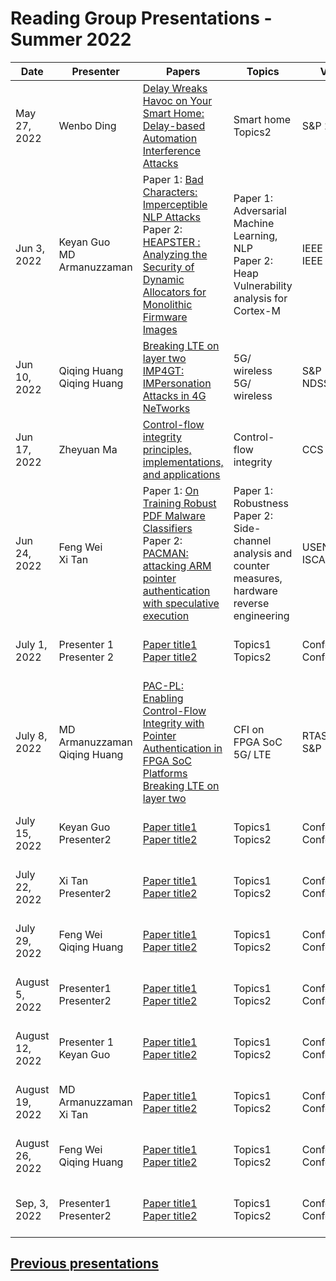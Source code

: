# Reading Group Presentations - Summer 2022
| Date         | Presenter | Papers                                                                                                                       | Topics                          | Venue              | Year            | Recording     | Slides     |
|--------------|-----------|------------------------------------------------------------------------------------------------------------------------------|---------------------------------|--------------------|-----------------|-----------|--------|
|May 27, 2022| Wenbo Ding | [Delay Wreaks Havoc on Your Smart Home: Delay-based Automation Interference Attacks](https://cse.sc.edu/~zeng1/papers/2022-Oakland-DAI.pdf)  | Smart home  <br> Topics2 | S&P 22 | 2022  | [Recording1](Link)  |[Slides1](Link)|
|Jun 3, 2022| Keyan Guo <br> MD Armanuzzaman | Paper 1: [Bad Characters: Imperceptible NLP Attacks](https://arxiv.org/pdf/2106.09898.pdf) <br> Paper 2: [HEAPSTER : Analyzing the Security of Dynamic Allocators for Monolithic Firmware Images](https://seclab.cs.ucsb.edu/files/publications/gritti_heapster_22.pdf) | Paper 1: Adversarial Machine Learning, NLP <br> Paper 2: Heap Vulnerability analysis for Cortex-M | IEEE S&P <br> IEEE S&P | 2022 <br> 2022 | [Recording1](https://buffalo.zoom.us/rec/share/Nqxz7TV3-n6yCPV-qodx1LAZTa-sdlBB6IIc-nHh6rpe6JGbptnUa9uGPOa0OEEc.b0Bcw1TbeBdDKpbt?startTime=1654279447000) <br> [Recording2](https://buffalo.zoom.us/rec/share/Nqxz7TV3-n6yCPV-qodx1LAZTa-sdlBB6IIc-nHh6rpe6JGbptnUa9uGPOa0OEEc.b0Bcw1TbeBdDKpbt?startTime=1654279447000) |[Slides1](https://docs.google.com/presentation/d/123n1cS_LSDJ7LRX9gL4MuStnA2dCujQ3Lg4oc8MIpZA/edit?usp=sharing) <br> [Slides2](https://docs.google.com/presentation/d/1LAAMlqgf8Y_cOnoJQgGyHenv8MilEXkvTsJW8LIta4E/edit?usp=sharing)|
|Jun 10, 2022| Qiqing Huang <br> Qiqing Huang | [Breaking LTE on layer two](https://ieeexplore.ieee.org/stamp/stamp.jsp?arnumber=8835335&tag=1) <br> [IMP4GT: IMPersonation Attacks in 4G NeTworks](https://kkohls.org/papers/imp4gt_ndss20.pdf) | 5G/ wireless <br> 5G/ wireless  | S&P <br> NDSS | 2019 <br> 2020| [Recording1](Link)  |[Slides1](Link) |
|Jun 17, 2022| Zheyuan Ma | [Control-flow integrity principles, implementations, and applications](https://dl.acm.org/doi/10.1145/1102120.1102165) | Control-flow integrity | CCS | 2005 | [Recording1](Link) |[Slides1](Link) |
|Jun 24, 2022| Feng Wei <br> Xi Tan | Paper 1: [On Training Robust PDF Malware Classifiers](https://www.cs.columbia.edu/~suman/docs/robustml.pdf) <br> Paper 2: [PACMAN: attacking ARM pointer authentication with speculative execution]([Link](https://pacmanattack.com/paper.pdf)) | Paper 1: Robustness <br> Paper 2: Side-channel analysis and counter measures, hardware reverse engineering| USENIX Sec <br> ISCA |2020 <br> 2022 | [Recording1](Link) <br> [Recording2](Link) |[Slides1](Link) <br> [Slides2](Link)|
|July 1, 2022| Presenter 1 <br> Presenter 2 | [Paper title1](Link) <br> [Paper title2](Link) | Topics1 <br> Topics2 | Conference1 <br> Conference2 | Year published1 <br> Year published2 | [Recording1](Link) <br> [Recording2](Link) |[Slides1](https://docs.google.com/presentation/d/10ko-DgXizFj78uv8nPZDHUHFCQPh9Ngmm4fb2aHJl0Q/edit?usp=sharing) <br> [Slides2](Link)|
|July 8, 2022| MD Armanuzzaman  <br> Qiqing Huang | [PAC-PL: Enabling Control-Flow Integrity with Pointer Authentication in FPGA SoC Platforms](https://ieeexplore.ieee.org/stamp/stamp.jsp?tp=&arnumber=9804648) <br> [Breaking LTE on layer two](https://ieeexplore.ieee.org/stamp/stamp.jsp?arnumber=8835335&tag=1) | CFI on FPGA SoC <br> 5G/ LTE | RTAS <br> S&P | 2022 <br> 2019 | [Recording1](Link) <br> [Recording2](Link) |[Slides1](Link) <br> [Slides2](Link)|
|July 15, 2022| Keyan Guo <br> Presenter2 | [Paper title1](link) <br> [Paper title2](Link) | Topics1 <br> Topics2 | Conferences1 <br> Conference2 | Year published1 <br> Year published2 | [Recording1](Link) <br> [Recording2](Link) |[Slides1](Link) <br> [Slides2](Link)|
|July 22, 2022| Xi Tan <br> Presenter2 | [Paper title1](link) <br> [Paper title2](Link) | Topics1 <br> Topics2 | Conferences1 <br> Conference2 | Year published1 <br> Year published2 | [Recording1](Link) <br> [Recording2](Link) |[Slides1](Link) <br> [Slides2](Link)|
|July 29, 2022| Feng Wei <br> Qiqing Huang | [Paper title1](link) <br> [Paper title2](Link) | Topics1 <br> Topics2 | Conferences1 <br> Conference2 | Year published1 <br> Year published2 | [Recording1](Link) <br> [Recording2](Link) |[Slides1](Link) <br> [Slides2](Link)|
|August 5, 2022| Presenter1 <br> Presenter2 | [Paper title1](link) <br> [Paper title2](Link) | Topics1 <br> Topics2 | Conferences1 <br> Conference2 | Year published1 <br> Year published2 | [Recording1](Link) <br> [Recording2](Link) |[Slides1](Link) <br> [Slides2](Link)|
|August 12, 2022| Presenter 1 <br> Keyan Guo | [Paper title1](link) <br> [Paper title2](Link) | Topics1 <br> Topics2 | Conferences1 <br> Conference2 | Year published1 <br> Year published2 | [Recording1](Link) <br> [Recording2](Link) |[Slides1](Link) <br> [Slides2](Link)|
|August 19, 2022| MD Armanuzzaman <br> Xi Tan | [Paper title1](link) <br> [Paper title2](Link) | Topics1 <br> Topics2 | Conferences1 <br> Conference2 | Year published1 <br> Year published2 | [Recording1](Link) <br> [Recording2](Link) |[Slides1](Link) <br> [Slides2](Link)|
|August 26, 2022| Feng Wei <br> Qiqing Huang | [Paper title1](link) <br> [Paper title2](Link) | Topics1 <br> Topics2 | Conferences1 <br> Conference2 | Year published1 <br> Year published2 | [Recording1](Link) <br> [Recording2](Link) |[Slides1](Link) <br> [Slides2](Link)|
|Sep, 3, 2022| Presenter1 <br> Presenter2 | [Paper title1](link) <br> [Paper title2](Link) | Topics1 <br> Topics2 | Conferences1 <br> Conference2 | Year published1 <br> Year published2 | [Recording1](Link) <br> [Recording2](Link) |[Slides1](Link) <br> [Slides2](Link)|


## **[Previous presentations](History.md)**
